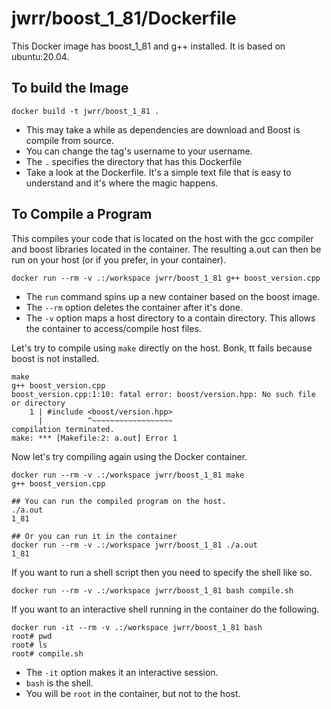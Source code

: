 jwrr/boost_1_81/Dockerfile
===========================

This Docker image has boost_1_81 and g++ installed. It is based on 
ubuntu:20.04. 

To build the Image
------------------

```
docker build -t jwrr/boost_1_81 .
```

* This may take a while as dependencies are download and
  Boost is compile from source.
* You can change the tag's username to your username.
* The `.` specifies the directory that has this Dockerfile
* Take a look at the Dockerfile. It's a simple text file that
  is easy to understand and it's where the magic happens.

To Compile a Program
--------------------

This compiles your code that is located on the host with the gcc compiler
and boost libraries located in the container. The resulting a.out can
then be run on your host (or if you prefer, in your container).

```
docker run --rm -v .:/workspace jwrr/boost_1_81 g++ boost_version.cpp
```

* The `run` command spins up a new container based on the
  boost image.
* The `--rm` option deletes the container after it's done.
* The `-v` option maps a host directory to a contain directory. This allows the
  container to access/compile host files.


Let's try to compile using `make` directly on the host. Bonk, tt fails because boost is
not installed.

```
make
g++ boost_version.cpp
boost_version.cpp:1:10: fatal error: boost/version.hpp: No such file or directory
    1 | #include <boost/version.hpp>
      |          ^~~~~~~~~~~~~~~~~~~
compilation terminated.
make: *** [Makefile:2: a.out] Error 1
```

Now let's try compiling again using the Docker container.

```
docker run --rm -v .:/workspace jwrr/boost_1_81 make
g++ boost_version.cpp

## You can run the compiled program on the host.
./a.out
1_81

## Or you can run it in the container
docker run --rm -v .:/workspace jwrr/boost_1_81 ./a.out
1_81
```

If you want to run a shell script then you need to specify the shell like so.

```
docker run --rm -v .:/workspace jwrr/boost_1_81 bash compile.sh
```

If you want to an interactive shell running in the container do the following.

```
docker run -it --rm -v .:/workspace jwrr/boost_1_81 bash
root# pwd
root# ls
root# compile.sh 
```

* The `-it` option makes it an interactive session.
* `bash` is the shell.
* You will be `root` in the container, but not to the host.

